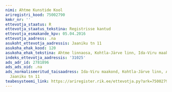 ```yaml
---
nimi: Ahtme Kunstide Kool
ariregistri_kood: 75002790
kmkr_nr: ''
ettevotja_staatus: R
ettevotja_staatus_tekstina: Registrisse kantud
ettevotja_esmakande_kpv: 05.04.2016
ettevotja_aadress: .na
asukoht_ettevotja_aadressis: Jaaniku tn 11
asukoha_ehak_kood: 120
asukoha_ehak_tekstina: Ahtme linnaosa, Kohtla-Järve linn, Ida-Viru maakond
indeks_ettevotja_aadressis: '31025'
ads_adr_id: 2781896
ads_ads_oid: .na
ads_normaliseeritud_taisaadress: Ida-Viru maakond, Kohtla-Järve linn, Ahtme linnaosa,
  Jaaniku tn 11
teabesysteemi_link: https://ariregister.rik.ee/ettevotja.py?ark=75002790&ref=rekvisiidid
---
```

